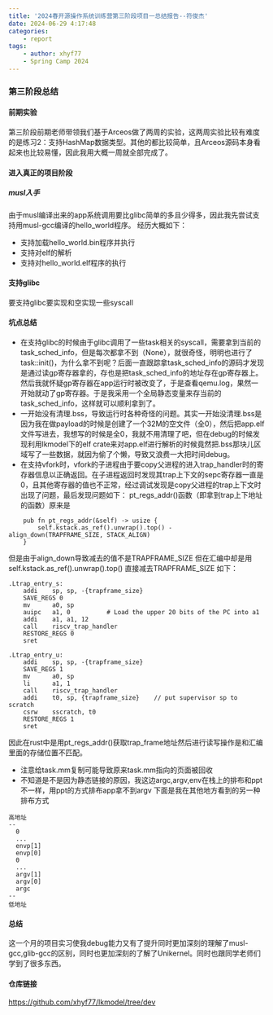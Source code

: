 ```yaml
---
title: '2024春开源操作系统训练营第三阶段项目一总结报告--符俊杰'
date: 2024-06-29 4:17:48
categories:
    - report
tags:
    - author: xhyf77
    - Spring Camp 2024
---
```



### 第三阶段总结
#### 前期实验
第三阶段前期老师带领我们基于Arceos做了两周的实验，这两周实验比较有难度的是练习2：支持HashMap数据类型。其他的都比较简单，且Arceos源码本身看起来也比较易懂，因此我用大概一周就全部完成了。

#### 进入真正的项目阶段
##### musl入手
由于musl编译出来的app系统调用要比glibc简单的多且少得多，因此我先尝试支持用musl-gcc编译的hello_world程序。
经历大概如下：
- 支持加载hello_world.bin程序并执行
- 支持对elf的解析
- 支持对hello_world.elf程序的执行

#### 支持glibc
要支持glibc要实现和空实现一些syscall

#### 坑点总结
- 在支持glibc的时候由于glibc调用了一些task相关的syscall，需要拿到当前的task_sched_info，但是每次都拿不到（None），就很奇怪，明明也进行了task::init()，为什么拿不到呢？后面一直跟踪拿task_sched_info的源码才发现是通过读gp寄存器拿的，存也是把task_sched_info的地址存在gp寄存器上。然后我就怀疑gp寄存器在app运行时被改变了，于是查看qemu.log，果然一开始就动了gp寄存器。于是我采用一个全局静态变量来存当前的task_sched_info，这样就可以顺利拿到了。
- 一开始没有清理.bss，导致运行时各种奇怪的问题。其实一开始没清理.bss是因为我在做payload的时候是创建了一个32M的空文件（全0），然后把app.elf文件写进去，我想写的时候是全0，我就不用清理了吧，但在debug的时候发现利用lkmodel下的elf crate来对app.elf进行解析的时候竟然把.bss那块儿区域写了一些数据，就因为偷了个懒，导致又浪费一大把时间debug。
- 在支持vfork时，vfork的子进程由于要copy父进程的进入trap_handler时的寄存器信息以正确返回。在子进程返回时发现其trap上下文的sepc寄存器一直是0，且其他寄存器的值也不正常，经过调试发现是copy父进程的trap上下文时出现了问题，最后发现问题如下：
pt_regs_addr()函数（即拿到trap上下地址的函数）原来是
```
    pub fn pt_regs_addr(&self) -> usize {
        self.kstack.as_ref().unwrap().top() - align_down(TRAPFRAME_SIZE, STACK_ALIGN)
    }
```
但是由于align_down导致减去的值不是TRAPFRAME_SIZE
但在汇编中却是用self.kstack.as_ref().unwrap().top() 直接减去TRAPFRAME_SIZE
如下：
```
.Ltrap_entry_s:
    addi    sp, sp, -{trapframe_size}
    SAVE_REGS 0
    mv      a0, sp
    auipc   a1, 0          # Load the upper 20 bits of the PC into a1
    addi    a1, a1, 12
    call    riscv_trap_handler
    RESTORE_REGS 0
    sret

.Ltrap_entry_u:
    addi    sp, sp, -{trapframe_size}
    SAVE_REGS 1
    mv      a0, sp
    li      a1, 1
    call    riscv_trap_handler
    addi    t0, sp, {trapframe_size}    // put supervisor sp to scratch
    csrw    sscratch, t0
    RESTORE_REGS 1
    sret
```
因此在rust中是用pt_regs_addr()获取trap_frame地址然后进行读写操作是和汇编里面的存储位置不匹配。
- 注意给task.mm复制可能导致原来task.mm指向的页面被回收
- 不知道是不是因为静态链接的原因，我这边argc,argv,env在栈上的排布和ppt不一样，用ppt的方式排布app拿不到argv
下面是我在其他地方看到的另一种排布方式
```
高地址
--
  0
  ...
  envp[1]
  envp[0]
  0
  ...
  argv[1]
  argv[0]
  argc
--
低地址
```
#### 总结
这一个月的项目实习使我debug能力又有了提升同时更加深刻的理解了musl-gcc,glib-gcc的区别，同时也更加深刻的了解了Unikernel。同时也跟同学老师们学到了很多东西。

#### 仓库链接
https://github.com/xhyf77/lkmodel/tree/dev